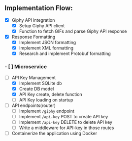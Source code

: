 ## Implementation Flow:
- [x] Giphy API integration
  - [x] Setup Giphy API client
  - [x] Function to fetch GIFs and parse Giphy API response
- [x] Response Formatting
  - [x] Implement JSON formatting
  - [x] Implement XML formatting
  - [x] Research and implement Protobuf formatting
### - [ ] Microservice
- [ ] API Key Management
  - [x] Implement SQLite db
  - [x] Create DB model
  - [x] API Key create, delete function
  - [ ] API Key loading on startup
- [ ] API endpoints(router)
  - [ ] Implement `/giphy` endpoint
  - [ ] Implement `/api-key` POST to create API key
  - [ ] Implement `/api-key` DELETE to delete API key
  - [ ] Write a middleware for API-key in those routes
- [ ] Containerize the application using Docker